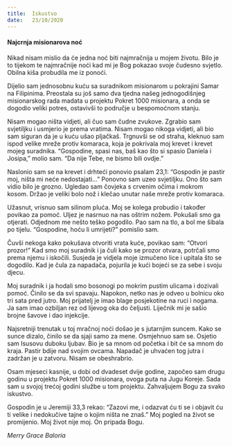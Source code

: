 ```yaml
---
title:  Iskustvo
date:   23/10/2020
---
```


#### Najcrnja misionarova noć

Nikad nisam mislio da će jedna noć biti najmračnija u mojem životu. Bilo je to tijekom te najmračnije noći kad mi je Bog pokazao svoje čudesno svjetlo. Obilna kiša probudila me iz ponoći.

Dijelio sam jednosobnu kuću sa suradnikom misionarom u pokrajini Samar na Filipinima. Preostala su još samo dva tjedna našeg jednogodišnjeg misionarskog rada madata u projektu Pokret 1000 misionara,  a onda se dogodio veliki potres, ostavivši to područje u bespomoćnom stanju.

Nisam mogao ništa vidjeti, ali čuo sam čudne zvukove. Zgrabio sam svjetiljku i usmjerio je prema vratima. Nisam mogao nikoga vidjeti, ali bio sam siguran da je u kuću ušao pljačkaš. Trgnuvši se od straha, kleknuo sam ispod velike mreže protiv komaraca, koja je pokrivala moj krevet i krevet mojeg suradnika. “Gospodine, spasi nas, baš kao što si spasio Daniela i Josipa,” molio sam. “Da nije Tebe, ne bismo bili ovdje.”

Naslonio sam se na krevet i drhteći ponovio psalam 23,1: “Gospodin je pastir moj, ništa mi neće nedostajati…” Ponovno sam uzeo svjetiljku. Ono što sam vidio bilo je grozno. Ugledao sam čovjeka s crvenim očima i mokrom kosom. Držao je veliki bolo nož i klečao unutar naše mreže protiv komaraca.

Užasnut, vrisnuo sam silinom pluća. Moj se kolega probudio i također povikao za pomoć. Uljez je nasrnuo na nas oštrim nožem. Pokušali smo ga otjerati. Odjednom me nešto teško pogodilo. Pao sam na tlo, a bol me šibala po tijelu. “Gospodine, hoću li umrijeti?” pomislio sam.

Čuvši nekoga kako pokušava otvoriti vrata kuće, povikao sam: “Otvori prozor!” Kad smo moj suradnik i ja čuli kako se prozor otvara, potrčali smo prema njemu i iskočili. Susjeda je vidjela moje izmučeno lice i upitala što se dogodilo. Kad je čula za napadača, pojurila je kući bojeći se za sebe i svoju djecu.

Moj suradnik i ja hodali smo bosonogi po mokrim pustim ulicama i dozivali pomoć. Činilo se da svi spavaju. Napokon, netko nas je odveo u bolnicu oko tri sata pred jutro. Moj prijatelj je imao blage posjekotine na ruci i nogama. Ja sam imao ozbiljan rez od lijevog oka do čeljusti. Liječnik mi je sašio brojne šavove i dao injekcije.

Najsretniji trenutak u toj mračnoj noći došao je s jutarnjim suncem. Kako se sunce dizalo, činilo se da sjaji samo za mene. Osmjehnuo sam se. Osjetio sam Isusovu duboku ljubav. Bio je sa mnom od početka i bit će sa mnom do kraja. Pastir bdije nad svojim ovcama. Napadač je uhvaćen tog jutra i zadržan je u zatvoru. Nisam se obeshrabrio.

Osam mjeseci kasnije, u dobi od dvadeset dvije godine, započeo sam drugu godinu u projektu  Pokret 1000 misionara, ovoga puta na Jugu Koreje. Sada sam u svojoj trećoj godini službe u tom projektu. Zahvaljujem Bogu za svako iskustvo.

Gospodin je u Jeremiji 33,3 rekao: “Zazovi me, i odazvat ću ti se i objavit ću ti velike i nedokučive tajne o kojim ništa ne znaš.” Moj pogled na život se promijenio. Moj život nije moj. On pripada Bogu.

*Merry Grace Baloria*